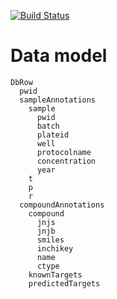 [![Build
Status](https://travis-ci.org/data-intuitive/LuciusCore.svg?branch=master)](https://travis-ci.org/data-intuitive/LuciusCore)

# Data model

```
DbRow
  pwid
  sampleAnnotations
    sample
      pwid
      batch
      plateid
      well
      protocolname
      concentration
      year
    t
    p
    r
  compoundAnnotations
    compound
      jnjs
      jnjb
      smiles
      inchikey
      name
      ctype
    knownTargets
    predictedTargets

```
